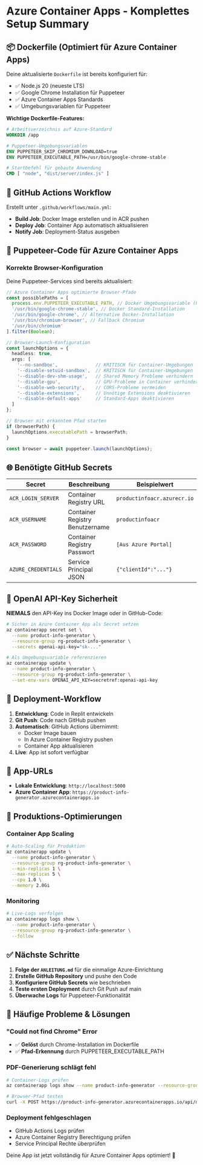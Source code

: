 # Azure Container Apps - Komplettes Setup Summary

## 📦 Dockerfile (Optimiert für Azure Container Apps)

Deine aktualisierte `Dockerfile` ist bereits konfiguriert für:
- ✅ Node.js 20 (neueste LTS)
- ✅ Google Chrome Installation für Puppeteer
- ✅ Azure Container Apps Standards
- ✅ Umgebungsvariablen für Puppeteer

**Wichtige Dockerfile-Features:**
```dockerfile
# Arbeitsverzeichnis auf Azure-Standard
WORKDIR /app

# Puppeteer-Umgebungsvariablen
ENV PUPPETEER_SKIP_CHROMIUM_DOWNLOAD=true
ENV PUPPETEER_EXECUTABLE_PATH=/usr/bin/google-chrome-stable

# Startbefehl für gebaute Anwendung
CMD [ "node", "dist/server/index.js" ]
```

## 🚀 GitHub Actions Workflow

Erstellt unter `.github/workflows/main.yml`:
- **Build Job**: Docker Image erstellen und in ACR pushen
- **Deploy Job**: Container App automatisch aktualisieren
- **Notify Job**: Deployment-Status ausgeben

## 🔧 Puppeteer-Code für Azure Container Apps

### Korrekte Browser-Konfiguration

Deine Puppeteer-Services sind bereits aktualisiert:

```typescript
// Azure Container Apps optimierte Browser-Pfade
const possiblePaths = [
  process.env.PUPPETEER_EXECUTABLE_PATH, // Docker Umgebungsvariable (höchste Priorität)
  '/usr/bin/google-chrome-stable', // Docker Standard-Installation
  '/usr/bin/google-chrome', // Alternative Docker-Installation
  '/usr/bin/chromium-browser', // Fallback Chromium
  '/usr/bin/chromium'
].filter(Boolean);

// Browser-Launch-Konfiguration
const launchOptions = {
  headless: true,
  args: [
    '--no-sandbox',              // KRITISCH für Container-Umgebungen
    '--disable-setuid-sandbox',  // KRITISCH für Container-Umgebungen
    '--disable-dev-shm-usage',   // Shared Memory Probleme verhindern
    '--disable-gpu',             // GPU-Probleme in Container verhindern
    '--disable-web-security',    // CORS-Probleme vermeiden
    '--disable-extensions',      // Unnötige Extensions deaktivieren
    '--disable-default-apps'     // Standard-Apps deaktivieren
  ]
};

// Browser mit erkanntem Pfad starten
if (browserPath) {
  launchOptions.executablePath = browserPath;
}

const browser = await puppeteer.launch(launchOptions);
```

## 🌐 Benötigte GitHub Secrets

| Secret | Beschreibung | Beispielwert |
|--------|--------------|--------------|
| `ACR_LOGIN_SERVER` | Container Registry URL | `productinfoacr.azurecr.io` |
| `ACR_USERNAME` | Container Registry Benutzername | `productinfoacr` |
| `ACR_PASSWORD` | Container Registry Passwort | `[Aus Azure Portal]` |
| `AZURE_CREDENTIALS` | Service Principal JSON | `{"clientId":"..."}` |

## 🔐 OpenAI API-Key Sicherheit

**NIEMALS** den API-Key ins Docker Image oder in GitHub-Code:

```bash
# Sicher in Azure Container App als Secret setzen
az containerapp secret set \
  --name product-info-generator \
  --resource-group rg-product-info-generator \
  --secrets openai-api-key="sk-..."

# Als Umgebungsvariable referenzieren
az containerapp update \
  --name product-info-generator \
  --resource-group rg-product-info-generator \
  --set-env-vars OPENAI_API_KEY=secretref:openai-api-key
```

## 🚀 Deployment-Workflow

1. **Entwicklung**: Code in Replit entwickeln
2. **Git Push**: Code nach GitHub pushen
3. **Automatisch**: GitHub Actions übernimmt:
   - Docker Image bauen
   - In Azure Container Registry pushen
   - Container App aktualisieren
4. **Live**: App ist sofort verfügbar

## 📍 App-URLs

- **Lokale Entwicklung**: `http://localhost:5000`
- **Azure Container App**: `https://product-info-generator.azurecontainerapps.io`

## 🔧 Produktions-Optimierungen

### Container App Scaling
```bash
# Auto-Scaling für Produktion
az containerapp update \
  --name product-info-generator \
  --resource-group rg-product-info-generator \
  --min-replicas 1 \
  --max-replicas 5 \
  --cpu 1.0 \
  --memory 2.0Gi
```

### Monitoring
```bash
# Live-Logs verfolgen
az containerapp logs show \
  --name product-info-generator \
  --resource-group rg-product-info-generator \
  --follow
```

## ✅ Nächste Schritte

1. **Folge der `ANLEITUNG.md`** für die einmalige Azure-Einrichtung
2. **Erstelle GitHub Repository** und pushe den Code
3. **Konfiguriere GitHub Secrets** wie beschrieben
4. **Teste ersten Deployment** durch Git Push auf main
5. **Überwache Logs** für Puppeteer-Funktionalität

## 🐛 Häufige Probleme & Lösungen

### "Could not find Chrome" Error
- ✅ **Gelöst** durch Chrome-Installation im Dockerfile
- ✅ **Pfad-Erkennung** durch PUPPETEER_EXECUTABLE_PATH

### PDF-Generierung schlägt fehl
```bash
# Container-Logs prüfen
az containerapp logs show --name product-info-generator --resource-group rg-product-info-generator

# Browser-Pfad testen
curl -X POST https://product-info-generator.azurecontainerapps.io/api/debug/browser-path
```

### Deployment fehlgeschlagen
- GitHub Actions Logs prüfen
- Azure Container Registry Berechtigung prüfen
- Service Principal Rechte überprüfen

Deine App ist jetzt vollständig für Azure Container Apps optimiert! 🎉